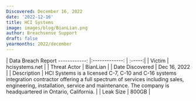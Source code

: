 ```yaml
---
Discovered: December 16, 2022
date: '2022-12-16'
title: HCI Systems
image: images/blog/BianLian.png
author: Breachsense Support
draft: false
yearmonths: 2022/december
---
```



| Data Breach Report
------------:     |:-------------:    | :-----:|
| Victim      | hcisystems.net      | 
| Threat Actor      | BianLian      | 
| Date Discovered      | Dec 16, 2022      | 
| Description      | HCI Systems is a licensed C-7, C-10 and C-16 systems integration contractor offering a full spectrum of services including sales, engineering, installation, service and maintenance. The company is headquartered in Ontario, California.      | 
| Leak Size      | 800GB      | 

